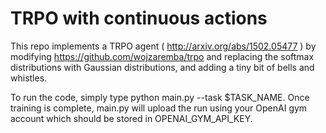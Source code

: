 # TRPO with continuous actions

This repo implements a TRPO agent ( http://arxiv.org/abs/1502.05477 ) by modifying https://github.com/wojzaremba/trpo and replacing the softmax distributions with Gaussian distributions, and adding a tiny bit of bells and whistles.

To run the code, simply type python main.py --task $TASK_NAME.  Once training is complete, main.py will upload the run using your OpenAI gym account which should be stored in OPENAI_GYM_API_KEY. 





